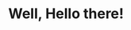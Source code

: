 # Well, Hello there!
<!-- <div align="center">
  <img width="47%" src="https://github-readme-stats.vercel.app/api?username=tcx42&show_icons=true&theme=dark" />
  <img width="47%" src="https://github-readme-stats.vercel.app/api/top-langs/?username=tcx42&layout=compact&theme=dark" />
 </div> -->
<!-- Source: https://github.com/anuraghazra/github-readme-stats -->
<!-- <div align="center">
  <img alt="node.js" src="https://img.shields.io/badge/node.js-6DA55F?style=for-the-badge&logo=node.js&logoColor=white" />
  <img alt="express.js" src="https://img.shields.io/badge/express.js-%23404d59.svg?style=for-the-badge&logo=express&logoColor=%2361DAFB" />
  <img alt="javascript" src="https://img.shields.io/badge/javascript-%23323330.svg?style=for-the-badge&logo=javascript&logoColor=%23F7DF1E" />
  <img alt="html5" src="https://img.shields.io/badge/html5-%23E34F26.svg?style=for-the-badge&logo=html5&logoColor=white" />
  <img alt="css3" src="https://img.shields.io/badge/css3-%231572B6.svg?style=for-the-badge&logo=css3&logoColor=white" />
</div> -->
<!-- Source: https://github.com/Ileriayo/markdown-badges -->
